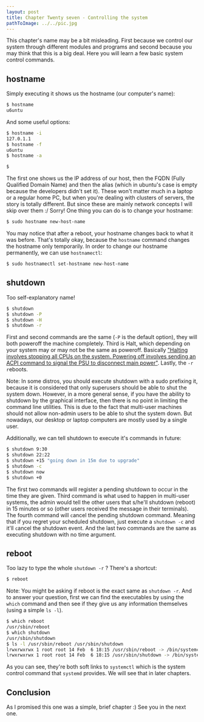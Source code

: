 ```yaml
---
layout: post
title: Chapter Twenty seven - Controlling the system
pathToImage: ../../pic.jpg
---
```


This chapter's name may be a bit misleading. First because we control our system through different modules and programs and second because you may think that this is a big deal. Here you will learn a few basic system control commands.

## hostname

Simply executing it shows us the hostname (our computer's name):

```bash
$ hostname
u6untu
```

And some useful options:

```bash
$ hostname -i
127.0.1.1
$ hostname -f
u6untu
$ hostname -a

$
```

The first one shows us the IP address of our host, then the FQDN (Fully Qualified Domain Name) and then the alias (which in ubuntu's case is empty because the developers didn't set it). These won't matter much in a laptop or a regular home PC, but when you're dealing with clusters of servers, the story is totally different. But since these are mainly network concepts I will skip over them :/ Sorry! One thing you can do is to change your hostname:

```bash
$ sudo hostname new-host-name
```

You may notice that after a reboot, your hostname changes back to what it was before. That's totally okay, because the `hostname` command changes the hostname only temporarily. In order to change our hostname permanently, we can use `hostnamectl`:

```bash
$ sudo hostnamectl set-hostname new-host-name
```

## shutdown

Too self-explanatory name!

```bash
$ shutdown
$ shutdown -P
$ shutdown -H
$ shutdown -r
```

First and second commands are the same (`-P` is the default option), they will both poweroff the machine completely. Third is Halt, which depending on your system may or may not be the same as poweroff. Basically ["Halting involves stopping all CPUs on the system. Powering off involves sending an ACPI command to signal the PSU to disconnect main power"](https://serverfault.com/a/191541). Lastly, the `-r` `r`eboots.

<p class="note">Note: In some distros, you should execute shutdown with a sudo prefixing it, because it is considered that only superusers should be able to shut the system down. However, in a more general sense, if you have the ability to shutdown by the graphical interface, then there is no point in limiting the command line utilities. This is due to the fact that multi-user machines should not allow non-admin users to be able to shut the system down. But nowadays, our desktop or laptop computers are mostly used by a single user.</p>

Additionally, we can tell shutdown to execute it's commands in future:

```bash
$ shutdown 9:30
$ shutdown 22:22
$ shutdown +15 "going down in 15m due to upgrade"
$ shutdown -c
$ shutdown now
$ shutdown +0
```

The first two commands will register a pending shutdown to occur in the time they are given. Third command is what used to happen in multi-user systems, the admin would tell the other users that s/he'll shutdown (reboot) in 15 minutes or so (other users received the message in their terminals). The fourth command will `c`ancel the pending shutdown command. Meaning that if you regret your scheduled shutdown, just execute a `shutdown -c` and it'll `c`ancel the shutdown event. And the last two commands are the same as executing shutdown with no time argument.

## reboot

Too lazy to type the whole `shutdown -r` ? There's a shortcut:

```bash
$ reboot
```

<p class="note">Note: You might be asking if reboot is the exact same as <code>shutdown -r</code>. And to answer your question, first we can find the executables by using the <code>which</code> command and then see if they give us any information themselves (using a simple <code>ls -l</code>).</p>

```bash
$ which reboot
/usr/sbin/reboot
$ which shutdown
/usr/sbin/shutdown
$ ls -l /usr/sbin/reboot /usr/sbin/shutdown 
lrwxrwxrwx 1 root root 14 Feb  6 18:15 /usr/sbin/reboot -> /bin/systemctl
lrwxrwxrwx 1 root root 14 Feb  6 18:15 /usr/sbin/shutdown -> /bin/systemctl
```

As you can see, they're both soft links to `systemctl` which is the system control command that `systemd` provides. We will see that in later chapters.

## Conclusion

As I promised this one was a simple, brief chapter :) See you in the next one.

